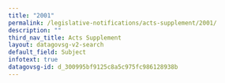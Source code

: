 ```yaml
---
title: "2001"
permalink: /legislative-notifications/acts-supplement/2001/
description: ""
third_nav_title: Acts Supplement
layout: datagovsg-v2-search
default_field: Subject
infotext: true
datagovsg-id: d_300995bf9125c8a5c975fc986128938b
---
```

